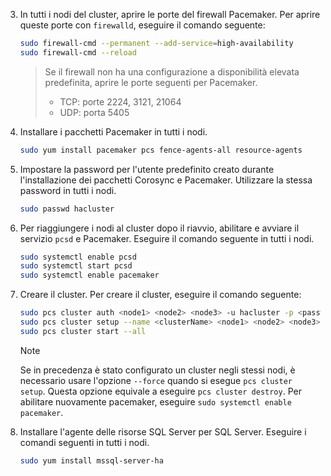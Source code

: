 3. In tutti i nodi del cluster, aprire le porte del firewall Pacemaker. Per aprire queste porte con `firewalld`, eseguire il comando seguente:

   ```bash
   sudo firewall-cmd --permanent --add-service=high-availability
   sudo firewall-cmd --reload
   ```

   > Se il firewall non ha una configurazione a disponibilità elevata predefinita, aprire le porte seguenti per Pacemaker.
   >
   > * TCP: porte 2224, 3121, 21064
   > * UDP: porta 5405

1. Installare i pacchetti Pacemaker in tutti i nodi.

   ```bash
   sudo yum install pacemaker pcs fence-agents-all resource-agents
   ```

2. Impostare la password per l'utente predefinito creato durante l'installazione dei pacchetti Corosync e Pacemaker. Utilizzare la stessa password in tutti i nodi. 

   ```bash
   sudo passwd hacluster
   ```

3. Per riaggiungere i nodi al cluster dopo il riavvio, abilitare e avviare il servizio `pcsd` e Pacemaker. Eseguire il comando seguente in tutti i nodi.

   ```bash
   sudo systemctl enable pcsd
   sudo systemctl start pcsd
   sudo systemctl enable pacemaker
   ```

4. Creare il cluster. Per creare il cluster, eseguire il comando seguente:

   ```bash
   sudo pcs cluster auth <node1> <node2> <node3> -u hacluster -p <password for hacluster>
   sudo pcs cluster setup --name <clusterName> <node1> <node2> <node3> 
   sudo pcs cluster start --all
   ```
   
   >[!NOTE]
   >Se in precedenza è stato configurato un cluster negli stessi nodi, è necessario usare l'opzione `--force` quando si esegue `pcs cluster setup`. Questa opzione equivale a eseguire `pcs cluster destroy`. Per abilitare nuovamente pacemaker, eseguire `sudo systemctl enable pacemaker`.

5. Installare l'agente delle risorse SQL Server per SQL Server. Eseguire i comandi seguenti in tutti i nodi. 

   ```bash
   sudo yum install mssql-server-ha
   ```

